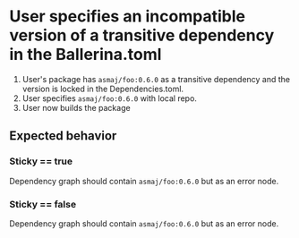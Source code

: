 # User specifies an incompatible version of a transitive dependency in the Ballerina.toml

1. User's package has `asmaj/foo:0.6.0` as a transitive dependency and the version is locked in the Dependencies.toml. 
2. User specifies `asmaj/foo:0.6.0` with local repo. 
3. User now builds the package

## Expected behavior

### Sticky == true
Dependency graph should contain `asmaj/foo:0.6.0` but as an error node. 
### Sticky == false
Dependency graph should contain `asmaj/foo:0.6.0` but as an error node. 

